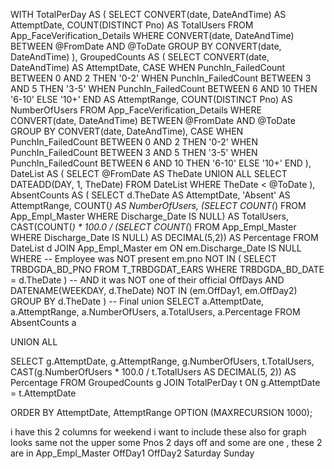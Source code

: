 WITH TotalPerDay AS (
    SELECT 
        CONVERT(date, DateAndTime) AS AttemptDate,
        COUNT(DISTINCT Pno) AS TotalUsers
    FROM App_FaceVerification_Details
    WHERE CONVERT(date, DateAndTime) BETWEEN @FromDate AND @ToDate
    GROUP BY CONVERT(date, DateAndTime)
),
GroupedCounts AS (
    SELECT 
        CONVERT(date, DateAndTime) AS AttemptDate,
        CASE 
            WHEN PunchIn_FailedCount BETWEEN 0 AND 2 THEN '0-2'
            WHEN PunchIn_FailedCount BETWEEN 3 AND 5 THEN '3-5'
            WHEN PunchIn_FailedCount BETWEEN 6 AND 10 THEN '6-10'
            ELSE '10+'
        END AS AttemptRange,
        COUNT(DISTINCT Pno) AS NumberOfUsers
    FROM App_FaceVerification_Details
    WHERE CONVERT(date, DateAndTime) BETWEEN @FromDate AND @ToDate
    GROUP BY 
        CONVERT(date, DateAndTime),
        CASE 
            WHEN PunchIn_FailedCount BETWEEN 0 AND 2 THEN '0-2'
            WHEN PunchIn_FailedCount BETWEEN 3 AND 5 THEN '3-5'
            WHEN PunchIn_FailedCount BETWEEN 6 AND 10 THEN '6-10'
            ELSE '10+'
        END
),
DateList AS (
    SELECT @FromDate AS TheDate
    UNION ALL
    SELECT DATEADD(DAY, 1, TheDate)
    FROM DateList
    WHERE TheDate < @ToDate
),
AbsentCounts AS (
    SELECT 
        d.TheDate AS AttemptDate,
        'Absent' AS AttemptRange,
        COUNT(*) AS NumberOfUsers,
        (SELECT COUNT(*) FROM App_Empl_Master WHERE Discharge_Date IS NULL) AS TotalUsers,
        CAST(COUNT(*) * 100.0 / (SELECT COUNT(*) FROM App_Empl_Master WHERE Discharge_Date IS NULL) AS DECIMAL(5,2)) AS Percentage
    FROM DateList d
    JOIN App_Empl_Master em ON em.Discharge_Date IS NULL
    WHERE 
        -- Employee was NOT present
        em.pno NOT IN (
            SELECT TRBDGDA_BD_PNO 
            FROM T_TRBDGDAT_EARS 
            WHERE TRBDGDA_BD_DATE = d.TheDate
        )
        -- AND it was NOT one of their official OffDays
        AND DATENAME(WEEKDAY, d.TheDate) NOT IN (em.OffDay1, em.OffDay2)
    GROUP BY d.TheDate
)
-- Final union
SELECT 
    a.AttemptDate,
    a.AttemptRange,
    a.NumberOfUsers,
    a.TotalUsers,
    a.Percentage
FROM AbsentCounts a

UNION ALL

SELECT 
    g.AttemptDate,
    g.AttemptRange,
    g.NumberOfUsers,
    t.TotalUsers,
    CAST(g.NumberOfUsers * 100.0 / t.TotalUsers AS DECIMAL(5, 2)) AS Percentage
FROM GroupedCounts g
JOIN TotalPerDay t ON g.AttemptDate = t.AttemptDate

ORDER BY AttemptDate, AttemptRange
OPTION (MAXRECURSION 1000);




i have this 2 columns for weekend i want to include these also for graph looks same not the upper some Pnos 2 days off and some are one , these 2 are in App_Empl_Master
OffDay1	        OffDay2
Saturday	Sunday
